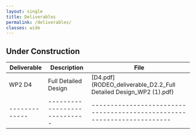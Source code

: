 ```yaml
---
layout: single
title: Deliverables
permalink: /deliverables/
classes: wide
---
```

## Under Construction
| Deliverable | Description                | File                                                                  |
|-------------|----------------------------|-----------------------------------------------------------------------|
| WP2 D4      | Full Detailed Design       | [D4.pdf](RODEO_deliverable_D2.2_Full Detailed Design_WP2 (1).pdf)     |
|-------------|----------------------------|-----------------------------------------------------------------------|

